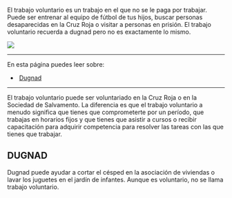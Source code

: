 El trabajo voluntario es un trabajo en el que no se le paga por trabajar. Puede ser entrenar al equipo de fútbol de tus hijos, buscar personas desaparecidas en la Cruz Roja o visitar a personas en prisión. El trabajo voluntario recuerda a dugnad pero no es exactamente lo mismo.

![](https://cdn.kursoria.no/pensum/elements/-_lokiju.jpg)

---

En esta página puedes leer sobre:

-    [Dugnad](#dugnad)

---

El trabajo voluntario puede ser voluntariado en la Cruz Roja o en la Sociedad de Salvamento. La diferencia es que el trabajo voluntario a menudo significa que tienes que comprometerte por un período, que trabajas en horarios fijos y que tienes que asistir a cursos o recibir capacitación para adquirir competencia para resolver las tareas con las que tienes que trabajar.

## DUGNAD

Dugnad puede ayudar a cortar el césped en la asociación de viviendas o lavar los juguetes en el jardín de infantes. Aunque es voluntario, no se llama trabajo voluntario.